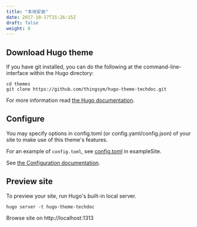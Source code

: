 ```yaml
---
title: "本地安装"
date: 2017-10-17T15:26:15Z
draft: false
weight: 8
---
```


## Download Hugo theme

If you have git installed, you can do the following at the command-line-interface within the Hugo directory:

```
cd themes
git clone https://github.com/thingsym/hugo-theme-techdoc.git
```

For more information read [the Hugo documentation](https://gohugo.io/themes/installing-and-using-themes/).

## Configure

You may specify options in config.toml (or config.yaml/config.json) of your site to make use of this theme's features.

For an example of `config.toml`, see [config.toml](https://github.com/thingsym/hugo-theme-techdoc/blob/master/exampleSite/config.toml) in exampleSite.

See [the Configuration documentation](../configuration/).

## Preview site

To preview your site, run Hugo's built-in local server.

```
hugo server -t hugo-theme-techdoc
```

Browse site on http://localhost:1313
